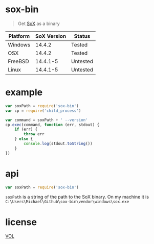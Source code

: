 # sox-bin

> Get [SoX](http://sox.sourceforge.net/) as a binary

| Platform | SoX Version | Status   |
|----------|-------------|----------|
| Windows  | 14.4.2      | Tested   |
| OSX      | 14.4.2      | Tested   |
| FreeBSD  | 14.4.1-5    | Untested |
| Linux    | 14.4.1-5    | Untested |

# example

```js
var soxPath = require('sox-bin')
var cp = require('child_process')

var command = soxPath + ' --version'
cp.exec(command, function (err, stdout) {
	if (err) {
		throw err
	} else {
		console.log(stdout.toString())
	}
})
```

# api

```js
var soxPath = require('sox-bin')
```

`soxPath` is a string of the path to the SoX binary. On my machine it is `C:\Users\Michael\Github\sox-bin\vendor\windows\sox.exe`

# license

[VOL](http://veryopenlicense.com)
